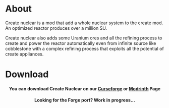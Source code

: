 # About
Create nuclear is a mod that add a whole nuclear system to the create mod. An optimized reactor produces over a million SU.

Create nuclear also adds some Uranium ores and all the refining process to create and power the reactor automatically even from infinite source like cobblestone with a complex refining process that exploits all the potential of create appliances.

# Download

<h4 align="center">You can download Create Nuclear on our <a href="https://www.curseforge.com/minecraft/mc-mods/createnuclear">Curseforge</a> or <a href="https://modrinth.com/mod/createnuclear">Modrinth</a> Page</h4>
<h4 align="center">Looking for the Forge port? Work in progress...</h4>

